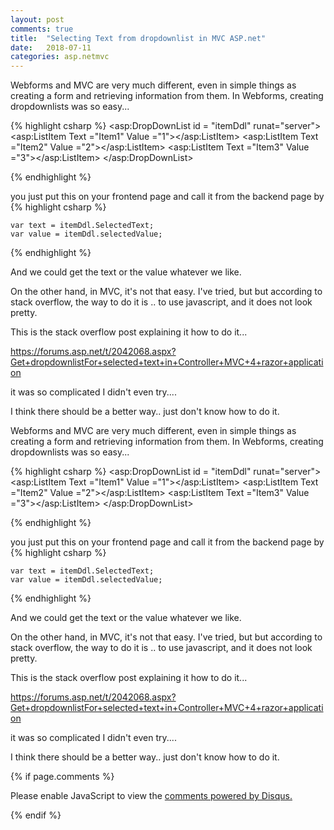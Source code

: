 ```yaml
---
layout: post
comments: true
title:  "Selecting Text from dropdownlist in MVC ASP.net"
date:   2018-07-11
categories: asp.netmvc
---
```


Webforms and MVC are very much different, even in simple things as creating a form and retrieving information from them.
In Webforms, creating dropdownlists was so easy...

{% highlight csharp %}
	<asp:DropDownList id = "itemDdl" runat="server">
		<asp:ListItem Text ="Item1" Value ="1"></asp:ListItem>
     		<asp:ListItem Text ="Item2" Value ="2"></asp:ListItem>
		<asp:ListItem Text ="Item3" Value ="3"></asp:ListItem>
	</asp:DropDownList>

{% endhighlight %}

you just put this on your frontend page and call it from the backend page by 
{% highlight csharp %}

	var text = itemDdl.SelectedText;
	var value = itemDdl.selectedValue;

{% endhighlight %}

And we could get the text or the value  whatever we like.

On the other hand, in MVC, it's not that easy.
I've tried, but but according to stack overflow, 
the way to do it is .. to use javascript, and it does not look pretty.

This is the stack overflow post explaining it how to do it...

https://forums.asp.net/t/2042068.aspx?Get+dropdownlistFor+selected+text+in+Controller+MVC+4+razor+application

it was so complicated I didn't even try.... 

I think there should be a better way.. 
just don't know how to do it.

Webforms and MVC are very much different, even in simple things as creating a form and retrieving information from them.
In Webforms, creating dropdownlists was so easy...

{% highlight csharp %}
	<asp:DropDownList id = "itemDdl" runat="server">
		<asp:ListItem Text ="Item1" Value ="1"></asp:ListItem>
     		<asp:ListItem Text ="Item2" Value ="2"></asp:ListItem>
		<asp:ListItem Text ="Item3" Value ="3"></asp:ListItem>
	</asp:DropDownList>

{% endhighlight %}

you just put this on your frontend page and call it from the backend page by 
{% highlight csharp %}

	var text = itemDdl.SelectedText;
	var value = itemDdl.selectedValue;

{% endhighlight %}

And we could get the text or the value  whatever we like.

On the other hand, in MVC, it's not that easy.
I've tried, but but according to stack overflow, 
the way to do it is .. to use javascript, and it does not look pretty.

This is the stack overflow post explaining it how to do it...

https://forums.asp.net/t/2042068.aspx?Get+dropdownlistFor+selected+text+in+Controller+MVC+4+razor+application

it was so complicated I didn't even try.... 

I think there should be a better way.. 
just don't know how to do it.


{% if page.comments %} 
<div id="disqus_thread"></div>
<script>

/**
*  RECOMMENDED CONFIGURATION VARIABLES: EDIT AND UNCOMMENT THE SECTION BELOW TO INSERT DYNAMIC VALUES FROM YOUR PLATFORM OR CMS.
*  LEARN WHY DEFINING THESE VARIABLES IS IMPORTANT: https://disqus.com/admin/universalcode/#configuration-variables*/
/*
var disqus_config = function () {
this.page.url = PAGE_URL;  // Replace PAGE_URL with your page's canonical URL variable
this.page.identifier = PAGE_IDENTIFIER; // Replace PAGE_IDENTIFIER with your page's unique identifier variable
};
*/
(function() { // DON'T EDIT BELOW THIS LINE
var d = document, s = d.createElement('script');
s.src = 'https://https-jinmc-github-io-programmingtips.disqus.com/embed.js';
s.setAttribute('data-timestamp', +new Date());
(d.head || d.body).appendChild(s);
})();
</script>
<noscript>Please enable JavaScript to view the <a href="https://disqus.com/?ref_noscript">comments powered by Disqus.</a></noscript>
                            

 {% endif %}